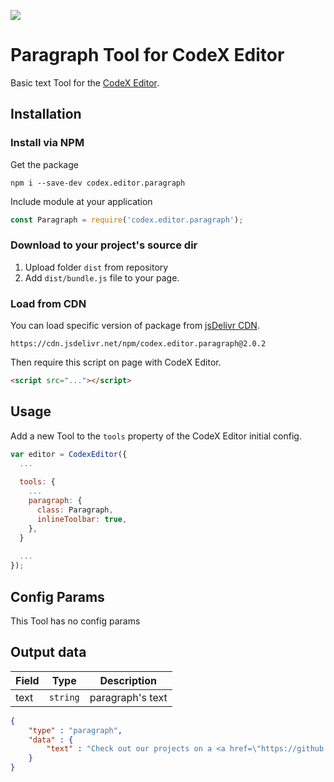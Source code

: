 ![](https://badgen.net/badge/CodeX%20Editor/v2.0/blue)

# Paragraph Tool for CodeX Editor

Basic text Tool for the [CodeX Editor](https://ifmo.su/editor).

## Installation

### Install via NPM

Get the package

```shell
npm i --save-dev codex.editor.paragraph
```

Include module at your application

```javascript
const Paragraph = require('codex.editor.paragraph');
```

### Download to your project's source dir

1. Upload folder `dist` from repository
2. Add `dist/bundle.js` file to your page.

### Load from CDN

You can load specific version of package from [jsDelivr CDN](https://www.jsdelivr.com/package/npm/codex.editor.paragraph).

`https://cdn.jsdelivr.net/npm/codex.editor.paragraph@2.0.2`

Then require this script on page with CodeX Editor.

```html
<script src="..."></script>
```

## Usage

Add a new Tool to the `tools` property of the CodeX Editor initial config.

```javascript
var editor = CodexEditor({
  ...
  
  tools: {
    ...
    paragraph: {
      class: Paragraph,
      inlineToolbar: true,
    },
  }
  
  ...
});
```

## Config Params

This Tool has no config params

## Output data

| Field  | Type     | Description      |
| ------ | -------- | ---------------- |
| text   | `string` | paragraph's text |


```json
{
    "type" : "paragraph",
    "data" : {
        "text" : "Check out our projects on a <a href=\"https://github.com/codex-team\">GitHub page</a>.",
    }
}
```

